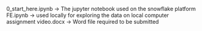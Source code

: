 0_start_here.ipynb -> The jupyter notebook used on the snowflake platform
FE.ipynb -> used locally for exploring the data on local computer
assignment video.docx -> Word file required to be submitted
